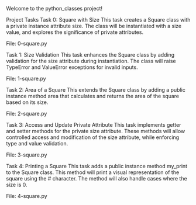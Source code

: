 Welcome to the python_classes project!

Project Tasks
Task 0: Square with Size
This task creates a Square class with a private instance attribute size. The class will be instantiated with a size value, and explores the significance of private attributes.

File: 0-square.py

Task 1: Size Validation
This task enhances the Square class by adding validation for the size attribute during instantiation. The class will raise TypeError and ValueError exceptions for invalid inputs.

File: 1-square.py

Task 2: Area of a Square
This extends the Square class by adding a public instance method area that calculates and returns the area of the square based on its size.

File: 2-square.py

Task 3: Access and Update Private Attribute
This task implements getter and setter methods for the private size attribute. These methods will allow controlled access and modification of the size attribute, while enforcing type and value validation.

File: 3-square.py

Task 4: Printing a Square
This task adds a public instance method my_print to the Square class. This method will print a visual representation of the square using the # character. The method will also handle cases where the size is 0.

File: 4-square.py